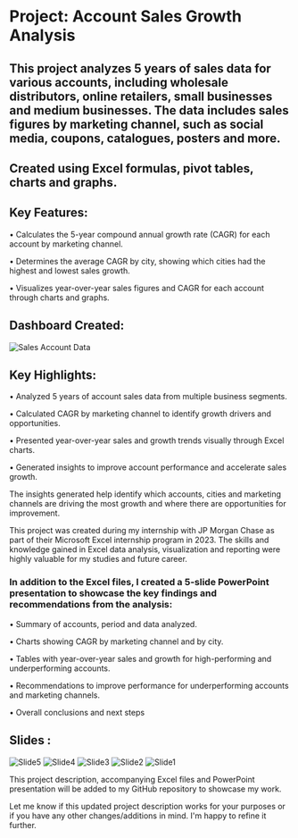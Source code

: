# Project: Account Sales Growth Analysis  

## This project analyzes 5 years of sales data for various accounts, including wholesale distributors, online retailers, small businesses and medium businesses. The data includes sales figures by marketing channel, such as social media, coupons, catalogues, posters and more.   

## Created using Excel formulas, pivot tables, charts and graphs.

## Key Features:

• Calculates the 5-year compound annual growth rate (CAGR) for each account by marketing channel.

• Determines the average CAGR by city, showing which cities had the highest and lowest sales growth.

• Visualizes year-over-year sales figures and CAGR for each account through charts and graphs.

## Dashboard Created:
![Sales Account Data](https://github.com/DataVizExpert-Sham/Account-Sales-Growth-Moniter/assets/151017676/fa34b206-56ba-4c5d-bf6f-4327b3047465)

## Key Highlights:

• Analyzed 5 years of account sales data from multiple business segments.

• Calculated CAGR by marketing channel to identify growth drivers and opportunities.

• Presented year-over-year sales and growth trends visually through Excel charts.

• Generated insights to improve account performance and accelerate sales growth.

The insights generated help identify which accounts, cities and marketing channels are driving the most growth and where there are opportunities for improvement.

This project was created during my internship with JP Morgan Chase as part of their Microsoft Excel internship program in 2023. The skills and knowledge gained in Excel data analysis, visualization and reporting were highly valuable for my studies and future career.

### In addition to the Excel files, I created a 5-slide PowerPoint presentation to showcase the key findings and recommendations from the analysis:

• Summary of accounts, period and data analyzed.

• Charts showing CAGR by marketing channel and by city.

• Tables with year-over-year sales and growth for high-performing and underperforming accounts.

• Recommendations to improve performance for underperforming accounts and marketing channels.

• Overall conclusions and next steps

## Slides :
![Slide5](https://github.com/DataVizExpert-Sham/Account-Sales-Growth-Moniter/assets/151017676/e7320ddb-e90b-41e9-870f-27d797b6d222)
![Slide4](https://github.com/DataVizExpert-Sham/Account-Sales-Growth-Moniter/assets/151017676/51ba8d7e-3f8d-433d-91f5-f18dce8b7ba4)
![Slide3](https://github.com/DataVizExpert-Sham/Account-Sales-Growth-Moniter/assets/151017676/23783b8a-c740-426f-8fe8-12a41cd44ccb)
![Slide2](https://github.com/DataVizExpert-Sham/Account-Sales-Growth-Moniter/assets/151017676/58fb835a-91ae-4441-8da9-a45b3e83088b)
![Slide1](https://github.com/DataVizExpert-Sham/Account-Sales-Growth-Moniter/assets/151017676/6835b544-8dc7-4cbd-bb25-4dc35fcfaa34)

This project description, accompanying Excel files and PowerPoint presentation will be added to my GitHub repository to showcase my work.

Let me know if this updated project description works for your purposes or if you have any other changes/additions in mind. I'm happy to refine it further.
